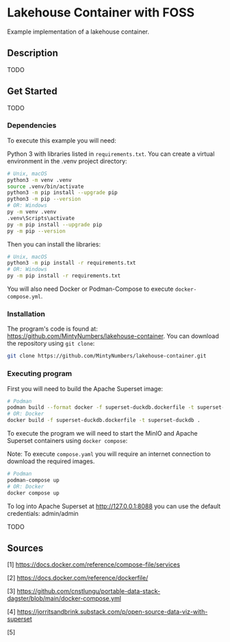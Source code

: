 # Lakehouse Container with FOSS
Example implementation of a lakehouse container.

## Description
TODO

## Get Started
TODO

### Dependencies

To execute this example you will need:

Python 3 with libraries listed in `requirements.txt`. You can create a virtual environment in the .venv
project directory:

```bash
# Unix, macOS
python3 -m venv .venv
source .venv/bin/activate
python3 -m pip install --upgrade pip
python3 -m pip --version
# OR: Windows
py -m venv .venv
.venv\Scripts\activate
py -m pip install --upgrade pip
py -m pip --version
```

Then you can install the libraries:

```bash
# Unix, macOS
python3 -m pip install -r requirements.txt
# OR: Windows
py -m pip install -r requirements.txt
```

You will also need Docker or Podman-Compose to execute `docker-compose.yml`.


### Installation
The program's code is found at: https://github.com/MintyNumbers/lakehouse-container.
You can download the repository using `git clone`:

```bash
git clone https://github.com/MintyNumbers/lakehouse-container.git
```

### Executing program

First you will need to build the Apache Superset image:

```bash
# Podman
podman build --format docker -f superset-duckdb.dockerfile -t superset-duckdb .
# OR: Docker
docker build -f superset-duckdb.dockerfile -t superset-duckdb .
```

To execute the program we will need to start the MinIO and Apache Superset containers using `docker compose`:

Note: To execute `compose.yaml` you will require an internet connection to download the required images.

```bash
# Podman
podman-compose up
# OR: Docker
docker compose up
```

To log into Apache Superset at http://127.0.0.1:8088 you can use the default credentials: admin/admin


TODO


## Sources

[1] https://docs.docker.com/reference/compose-file/services

[2] https://docs.docker.com/reference/dockerfile/

[3] https://github.com/cnstlungu/portable-data-stack-dagster/blob/main/docker-compose.yml

[4] https://jorritsandbrink.substack.com/p/open-source-data-viz-with-superset

[5]
